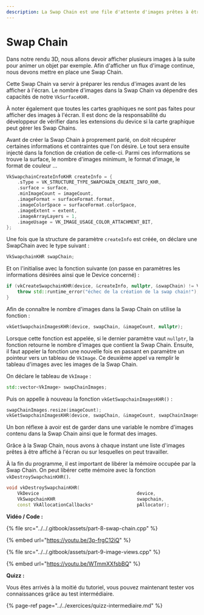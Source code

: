 ```yaml
---
description: La Swap Chain est une file d'attente d'images prêtes à être affichées.
---
```


# Swap Chain

Dans notre rendu 3D, nous allons devoir afficher plusieurs images à la suite pour animer un objet par exemple. Afin d'afficher un flux d'image continue, nous devons mettre en place une Swap Chain. 

Cette Swap Chain va servir à préparer les rendus d'images avant de les afficher à l'écran. Le nombre d'images dans la Swap Chain va dépendre des capacités de notre `VkSurfaceKHR.`

À noter également que toutes les cartes graphiques ne sont pas faites pour afficher des images à l'écran. Il est donc de la responsabilité du développeur de vérifier dans les extensions du device si la carte graphique peut gérer les Swap Chains.

Avant de créer la Swap Chain à proprement parlé, on doit récupérer certaines informations et contraintes que l'on désire. Le tout sera ensuite injecté dans la fonction de création de celle-ci. Parmi ces informations se trouve la surface,  le nombre d'images minimum, le format d'image, le format de couleur …

```cpp
VkSwapchainCreateInfoKHR createInfo = {
    .sType = VK_STRUCTURE_TYPE_SWAPCHAIN_CREATE_INFO_KHR,
    .surface = surface,
    .minImageCount = imageCount,
    .imageFormat = surfaceFormat.format,
    .imageColorSpace = surfaceFormat.colorSpace,
    .imageExtent = extent,
    .imageArrayLayers = 1,
    .imageUsage = VK_IMAGE_USAGE_COLOR_ATTACHMENT_BIT,
};
```

Une fois que la structure de paramètre `createInfo` est créée, on déclare une SwapChain avec le type suivant :

```cpp
VkSwapchainKHR swapChain; 
```

Et on l'initialise avec la fonction suivante \(on passe en paramètres les informations désirées ainsi que le Device concerné\) :

```cpp
if (vkCreateSwapchainKHR(device, &createInfo, nullptr, &swapChain) != VK_SUCCESS) {
    throw std::runtime_error("échec de la création de la swap chain!");
}
```

Afin de connaître le nombre d'images dans la Swap Chain on utilise la fonction :

```cpp
vkGetSwapchainImagesKHR(device, swapChain, &imageCount, nullptr);
```

Lorsque cette fonction est appelée, si le dernier paramètre vaut `nullptr`, la fonction retourne le nombre d'images que contient la Swap Chain. Ensuite, il faut appeler la fonction une nouvelle fois en passant en paramètre un pointeur vers un tableau de `VkImage`. Ce deuxième appel va remplir le tableau d'images avec les images de la Swap Chain.

On déclare le tableau de `VkImage` :

```cpp
std::vector<VkImage> swapChainImages;
```

Puis on appelle à nouveau la fonction `vkGetSwapchainImagesKHR()` :

```cpp
swapChainImages.resize(imageCount);
vkGetSwapchainImagesKHR(device, swapChain, &imageCount, swapChainImages.data());
```

Un bon réflexe à avoir est de garder dans une variable le nombre d'images contenu dans la Swap Chain ainsi que le format des images.

Grâce à la Swap Chain, nous avons à chaque instant une liste d'images prêtes à être affiché à l'écran ou sur lesquelles on peut travailler.

À la fin du programme, il est important de libérer la mémoire occupée par la Swap Chain. On peut libérer cette mémoire avec la fonction `vkDestroySwapchainKHR()`.

```cpp
void vkDestroySwapchainKHR(
    VkDevice                                    device,
    VkSwapchainKHR                              swapchain,
    const VkAllocationCallbacks*                pAllocator);
```

**Vidéo / Code :**

{% file src="../../.gitbook/assets/part-8-swap-chain.cpp" %}

{% embed url="https://youtu.be/3p-frgC12iQ" %}

{% file src="../../.gitbook/assets/part-9-image-views.cpp" %}

{% embed url="https://youtu.be/WTmmXXfsbBQ" %}

**Quizz :**

Vous êtes arrivés à la moitié du tutoriel, vous pouvez maintenant tester vos connaissances grâce au test intermédiaire.

{% page-ref page="../../exercices/quizz-intermediaire.md" %}



